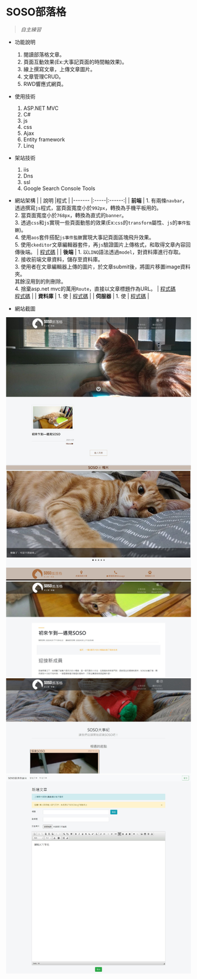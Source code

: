 # SOSO部落格
> _自主練習_   

* 功能說明
  1. 閱讀部落格文章。
  2. 頁面互動效果(Ex:大事記頁面的時間軸效果)。
  3. 線上撰寫文章，上傳文章圖片。
  4. 文章管理CRUD。
  5. RWD響應式網頁。
 
* 使用技術
  1. ASP.NET MVC
  2. C#
  3. js
  4. css
  5. Ajax
  6. Entity framework
  7. Linq

* 架站技術
  1. iis
  2. Dns
  3. ssl
  4. Google Search Console Tools
  
* 網站架構
  |        | 說明 |程式 |
  |------- |:-----|:------:|
  | **前端**   |  1. 有兩條`navbar`，透過撰寫`js`程式，當頁面寬度小於`992px`，轉換為手機平板用的。 <br>2. 當頁面寬度小於`768px`，轉換為直式的`banner`。</br> 3. 透過`css`和`js`實現一些頁面動態的效果(Ex:`css`的`transform`屬性、`js`的`事件監聽`)。</br>4. 使用`aos`套件搭配`js事件監聽`實現大事記頁面區塊飛升效果。</br>5. 使用`ckeditor`文章編輯器套件，再`js`驗證圖片上傳格式，和取得文章內容回傳後端。 |  [程式碼](https://github.com/hank444tw/0110Work_online/tree/master/0110Work/Views) |
  | **後端**   |  1. 以`LINQ`語法透過`model`，對資料庫進行存取。</br> 2. 接收前端文章資料，儲存至資料庫。</br> 3. 使用者在文章編輯器上傳的圖片，於文章submit後，將圖片移置image資料夾。</br>其餘沒用到的則刪除。</br> 4. 捨棄asp.net mvc的萬用`Route`，直接以文章標題作為URL。 |  [程式碼](https://github.com/hank444tw/0110Work_online/blob/master/0110Work/Controllers/HomeController.cs)</br> [程式碼](https://github.com/hank444tw/0110Work_online/blob/master/0110Work/App_Start/RouteConfig.cs) |
  | **資料庫** |  1. 使  |   [程式碼](https://github.com/hank444tw/0617Work/blob/master/0617Work/Python/0617Work.py) |
  | **伺服器** |  1. 使  |   [程式碼](https://github.com/hank444tw/0617Work/blob/master/0617Work/Python/0617Work.py) | 

* 網站截圖
<img src="https://github.com/hank444tw/0110Work_online/blob/master/Demo1.jpg" stryle="float:right" />  

<img src="https://github.com/hank444tw/0110Work_online/blob/master/Demo2.jpg" stryle="float:right" />    

<img src="https://github.com/hank444tw/0110Work_online/blob/master/Demo3.jpg" stryle="float:right" />     

<img src="https://github.com/hank444tw/0110Work_online/blob/master/Demo4.jpg" stryle="float:right" />

